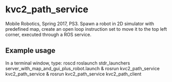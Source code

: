 # kvc2_path_service

Mobile Robotics, Spring 2017, PS3. Spawn a robot in 2D simulator with predefined map, create an open loop instruction set to move it to the top left corner, executed through a ROS service. 

## Example usage
In a terminal window, type:
	roscd
	roslaunch stdr_launchers server_with_map_and_gui_plus_robot.launch &
	rosrun kvc2_path_service kvc2_path_service &
	rosrun kvc2_path_service kvc2_path_client

    

